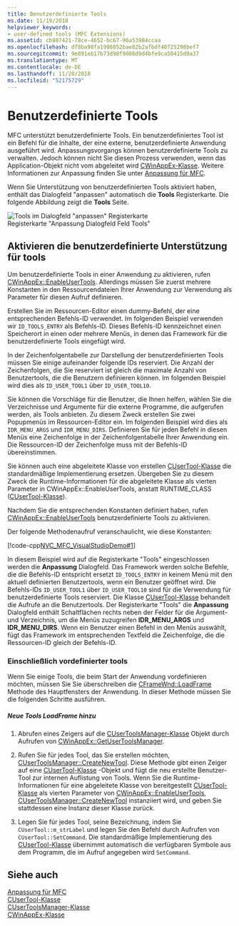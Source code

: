 ```yaml
---
title: Benutzerdefinierte Tools
ms.date: 11/19/2018
helpviewer_keywords:
- user-defined tools (MFC Extensions)
ms.assetid: cb887421-78ce-4652-bc67-96a53984ccaa
ms.openlocfilehash: df8ba98fa1986052bae82b2afbdf40725298bef7
ms.sourcegitcommit: 9e891eb17b73d98f9086d9d4bfe9ca50415d9a37
ms.translationtype: MT
ms.contentlocale: de-DE
ms.lasthandoff: 11/20/2018
ms.locfileid: "52175729"
---
```

# <a name="user-defined-tools"></a>Benutzerdefinierte Tools

MFC unterstützt benutzerdefinierte Tools. Ein benutzerdefiniertes Tool ist ein Befehl für die Inhalte, der eine externe, benutzerdefinierte Anwendung ausgeführt wird. Anpassungsvorgangs können benutzerdefinierte Tools zu verwalten. Jedoch können nicht Sie diesen Prozess verwenden, wenn das Application-Objekt nicht vom abgeleitet wird [CWinAppEx-Klasse](../mfc/reference/cwinappex-class.md). Weitere Informationen zur Anpassung finden Sie unter [Anpassung für MFC](../mfc/customization-for-mfc.md).

Wenn Sie Unterstützung von benutzerdefinierten Tools aktiviert haben, enthält das Dialogfeld "anpassen" automatisch die **Tools** Registerkarte. Die folgende Abbildung zeigt die **Tools** Seite.

![Tools im Dialogfeld "anpassen" Registerkarte](../mfc/media/custdialogboxtoolstab.png "Registerkarte \"Tools\" im Dialogfeld \"anpassen\"") <br/>
Registerkarte "Anpassung Dialogfeld Feld Tools"

## <a name="enabling-user-defined-tools-support"></a>Aktivieren die benutzerdefinierte Unterstützung für tools

Um benutzerdefinierte Tools in einer Anwendung zu aktivieren, rufen [CWinAppEx::EnableUserTools](../mfc/reference/cwinappex-class.md#enableusertools). Allerdings müssen Sie zuerst mehrere Konstanten in den Ressourcendateien Ihrer Anwendung zur Verwendung als Parameter für diesen Aufruf definieren.

Erstellen Sie im Ressourcen-Editor einen dummy-Befehl, der eine entsprechenden Befehls-ID verwendet. Im folgenden Beispiel verwenden wir `ID_TOOLS_ENTRY` als Befehls-ID. Dieses Befehls-ID kennzeichnet einen Speicherort in einen oder mehrere Menüs, in denen das Framework für die benutzerdefinierte Tools eingefügt wird.

In der Zeichenfolgentabelle zur Darstellung der benutzerdefinierten Tools müssen Sie einige aufeinander folgende IDs reserviert. Die Anzahl der Zeichenfolgen, die Sie reserviert ist gleich die maximale Anzahl von Benutzertools, die die Benutzern definieren können. Im folgenden Beispiel wird dies als `ID_USER_TOOL1` über `ID_USER_TOOL10`.

Sie können die Vorschläge für die Benutzer, die Ihnen helfen, wählen Sie die Verzeichnisse und Argumente für die externe Programme, die aufgerufen werden, als Tools anbieten. Zu diesem Zweck erstellen Sie zwei Popupmenüs im Ressourcen-Editor ein. Im folgenden Beispiel wird dies als `IDR_MENU_ARGS` und `IDR_MENU_DIRS`. Definieren Sie für jeden Befehl in diesen Menüs eine Zeichenfolge in der Zeichenfolgentabelle Ihrer Anwendung ein. Die Ressourcen-ID der Zeichenfolge muss mit der Befehls-ID übereinstimmen.

Sie können auch eine abgeleitete Klasse von erstellen [CUserTool-Klasse](../mfc/reference/cusertool-class.md) die standardmäßige Implementierung ersetzen. Übergeben Sie zu diesem Zweck die Runtime-Informationen für die abgeleitete Klasse als vierten Parameter in CWinAppEx::EnableUserTools, anstatt RUNTIME_CLASS ([CUserTool-Klasse](../mfc/reference/cusertool-class.md)).

Nachdem Sie die entsprechenden Konstanten definiert haben, rufen [CWinAppEx::EnableUserTools](../mfc/reference/cwinappex-class.md#enableusertools) benutzerdefinierte Tools zu aktivieren.

Der folgende Methodenaufruf veranschaulicht, wie diese Konstanten:

[!code-cpp[NVC_MFC_VisualStudioDemo#1](../mfc/codesnippet/cpp/user-defined-tools_1.cpp)]

In diesem Beispiel wird auf die Registerkarte "Tools" eingeschlossen werden die **Anpassung** Dialogfeld. Das Framework werden solche Befehle, die die Befehls-ID entspricht ersetzt `ID_TOOLS_ENTRY` in keinem Menü mit den aktuell definierten Benutzertools, wenn ein Benutzer geöffnet wird. Die Befehls-IDs `ID_USER_TOOL1` über `ID_USER_TOOL10` sind für die Verwendung für benutzerdefinierte Tools reserviert. Die Klasse [CUserTool-Klasse](../mfc/reference/cusertool-class.md) behandelt die Aufrufe an die Benutzertools. Der Registerkarte "Tools" die **Anpassung** Dialogfeld enthält Schaltflächen rechts neben der Felder für die Argument- und Verzeichnis, um die Menüs zuzugreifen **IDR_MENU_ARGS** und **IDR_MENU_DIRS**. Wenn ein Benutzer einen Befehl in den Menüs auswählt, fügt das Framework im entsprechenden Textfeld die Zeichenfolge, die die Ressourcen-ID gleich der Befehls-ID.

### <a name="including-predefined-tools"></a>Einschließlich vordefinierter tools

Wenn Sie einige Tools, die beim Start der Anwendung vordefinieren möchten, müssen Sie Sie überschreiben die [CFrameWnd::LoadFrame](../mfc/reference/cframewnd-class.md#loadframe) Methode des Hauptfensters der Anwendung. In dieser Methode müssen Sie die folgenden Schritte ausführen.

##### <a name="to-add-new-tools-in-loadframe"></a>Neue Tools LoadFrame hinzu

1. Abrufen eines Zeigers auf die [CUserToolsManager-Klasse](../mfc/reference/cusertoolsmanager-class.md) Objekt durch Aufrufen von [CWinAppEx::GetUserToolsManager](../mfc/reference/cwinappex-class.md#getusertoolsmanager).

1. Rufen Sie für jedes Tool, das Sie erstellen möchten, [CUserToolsManager::CreateNewTool](../mfc/reference/cusertoolsmanager-class.md#createnewtool). Diese Methode gibt einen Zeiger auf eine [CUserTool-Klasse](../mfc/reference/cusertool-class.md) -Objekt und fügt die neu erstellte Benutzer-Tool zur internen Auflistung von Tools. Wenn Sie die Runtime-Informationen für eine abgeleitete Klasse von bereitgestellt [CUserTool-Klasse](../mfc/reference/cusertool-class.md) als vierten Parameter von [CWinAppEx::EnableUserTools](../mfc/reference/cwinappex-class.md#enableusertools), [CUserToolsManager::CreateNewTool](../mfc/reference/cusertoolsmanager-class.md#createnewtool) instanziiert wird, und geben Sie stattdessen eine Instanz dieser Klasse zurück.

1. Legen Sie für jedes Tool, seine Bezeichnung, indem Sie `CUserTool::m_strLabel` und legen Sie den Befehl durch Aufrufen von `CUserTool::SetCommand`. Die standardmäßige Implementierung des [CUserTool-Klasse](../mfc/reference/cusertool-class.md) übernimmt automatisch die verfügbaren Symbole aus dem Programm, die im Aufruf angegeben wird `SetCommand`.

## <a name="see-also"></a>Siehe auch

[Anpassung für MFC](../mfc/customization-for-mfc.md)<br/>
[CUserTool-Klasse](../mfc/reference/cusertool-class.md)<br/>
[CUserToolsManager-Klasse](../mfc/reference/cusertoolsmanager-class.md)<br/>
[CWinAppEx-Klasse](../mfc/reference/cwinappex-class.md)
